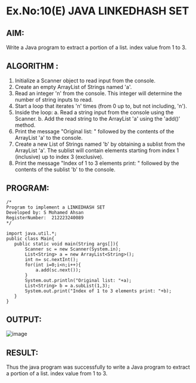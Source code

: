 # Ex.No:10(E)  JAVA LINKEDHASH SET

## AIM:
Write a Java program to extract a portion of a list. index value from 1 to 3.


## ALGORITHM :
1. Initialize a Scanner object to read input from the console.
2. Create an empty ArrayList of Strings named 'a'.
3. Read an integer 'n' from the console. This integer will determine the number of string inputs to read.
4. Start a loop that iterates 'n' times (from 0 up to, but not including, 'n').
5. Inside the loop:
   a. Read a string input from the console using the Scanner.
   b. Add the read string to the ArrayList 'a' using the 'add()' method.
6. Print the message "Original list: " followed by the contents of the ArrayList 'a' to the console.
7. Create a new List of Strings named 'b' by obtaining a sublist from the ArrayList 'a'. The sublist will contain elements starting from index 1 (inclusive) up to index 3 (exclusive).
8. Print the message "Index of 1 to 3 elements print: " followed by the contents of the sublist 'b' to the console.

## PROGRAM:
 ```
/*
Program to implement a LINKEDHASH SET
Developed by: S Mohamed Ahsan
RegisterNumber:  212223240089
*/

import java.util.*;
public class Main{
    public static void main(String args[]){
        Scanner sc = new Scanner(System.in);
        List<String> a = new ArrayList<String>();
        int n= sc.nextInt();
        for(int i=0;i<n;i++){
            a.add(sc.next());
        }
        System.out.println("Original list: "+a);
        List<String> b = a.subList(1,3);
        System.out.print("Index of 1 to 3 elements print: "+b);
    }
}
```

## OUTPUT:
![image](https://github.com/user-attachments/assets/2b8ba6c3-d1cd-4f35-a88d-0b06f70c7bf8)

## RESULT:

Thus the java program was successfully to write a Java program to extract a portion of a list. index value from 1 to 3.
